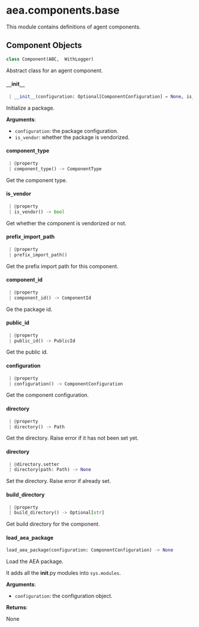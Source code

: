 <a name="aea.components.base"></a>
# aea.components.base

This module contains definitions of agent components.

<a name="aea.components.base.Component"></a>
## Component Objects

```python
class Component(ABC,  WithLogger)
```

Abstract class for an agent component.

<a name="aea.components.base.Component.__init__"></a>
#### `__`init`__`

```python
 | __init__(configuration: Optional[ComponentConfiguration] = None, is_vendor: bool = False, **kwargs, ,)
```

Initialize a package.

**Arguments**:

- `configuration`: the package configuration.
- `is_vendor`: whether the package is vendorized.

<a name="aea.components.base.Component.component_type"></a>
#### component`_`type

```python
 | @property
 | component_type() -> ComponentType
```

Get the component type.

<a name="aea.components.base.Component.is_vendor"></a>
#### is`_`vendor

```python
 | @property
 | is_vendor() -> bool
```

Get whether the component is vendorized or not.

<a name="aea.components.base.Component.prefix_import_path"></a>
#### prefix`_`import`_`path

```python
 | @property
 | prefix_import_path()
```

Get the prefix import path for this component.

<a name="aea.components.base.Component.component_id"></a>
#### component`_`id

```python
 | @property
 | component_id() -> ComponentId
```

Ge the package id.

<a name="aea.components.base.Component.public_id"></a>
#### public`_`id

```python
 | @property
 | public_id() -> PublicId
```

Get the public id.

<a name="aea.components.base.Component.configuration"></a>
#### configuration

```python
 | @property
 | configuration() -> ComponentConfiguration
```

Get the component configuration.

<a name="aea.components.base.Component.directory"></a>
#### directory

```python
 | @property
 | directory() -> Path
```

Get the directory. Raise error if it has not been set yet.

<a name="aea.components.base.Component.directory"></a>
#### directory

```python
 | @directory.setter
 | directory(path: Path) -> None
```

Set the directory. Raise error if already set.

<a name="aea.components.base.Component.build_directory"></a>
#### build`_`directory

```python
 | @property
 | build_directory() -> Optional[str]
```

Get build directory for the component.

<a name="aea.components.base.load_aea_package"></a>
#### load`_`aea`_`package

```python
load_aea_package(configuration: ComponentConfiguration) -> None
```

Load the AEA package.

It adds all the __init__.py modules into `sys.modules`.

**Arguments**:

- `configuration`: the configuration object.

**Returns**:

None

